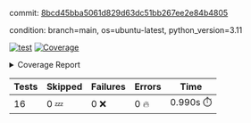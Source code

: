 commit: [8bcd45bba5061d829d63dc51bb267ee2e84b4805](https://github.com/rcmdnk/conf-finder/tree/8bcd45bba5061d829d63dc51bb267ee2e84b4805)

condition: branch=main, os=ubuntu-latest, python_version=3.11

[![test](https://github.com/rcmdnk/conf-finder/actions/workflows/test.yml/badge.svg)](https://github.com/rcmdnk/conf-finder/actions/runs/7676851512)
<a href="https://github.com/rcmdnk/conf-finder/blob/8bcd45bba5061d829d63dc51bb267ee2e84b4805/README.md"><img alt="Coverage" src="https://img.shields.io/badge/Coverage-93%25-brightgreen.svg" /></a><details><summary>Coverage Report </summary><table><tr><th>File</th><th>Stmts</th><th>Miss</th><th>Cover</th><th>Missing</th></tr><tbody><tr><td colspan="5"><b>src/conf_finder</b></td></tr><tr><td>&nbsp; &nbsp;<a href="https://github.com/rcmdnk/conf-finder/blob/8bcd45bba5061d829d63dc51bb267ee2e84b4805/src/conf_finder/conf_finder.py">conf_finder.py</a></td><td>102</td><td>8</td><td>92%</td><td><a href="https://github.com/rcmdnk/conf-finder/blob/8bcd45bba5061d829d63dc51bb267ee2e84b4805/src/conf_finder/conf_finder.py#L65-L67">65&ndash;67</a>, <a href="https://github.com/rcmdnk/conf-finder/blob/8bcd45bba5061d829d63dc51bb267ee2e84b4805/src/conf_finder/conf_finder.py#L76">76</a>, <a href="https://github.com/rcmdnk/conf-finder/blob/8bcd45bba5061d829d63dc51bb267ee2e84b4805/src/conf_finder/conf_finder.py#L81">81</a>, <a href="https://github.com/rcmdnk/conf-finder/blob/8bcd45bba5061d829d63dc51bb267ee2e84b4805/src/conf_finder/conf_finder.py#L141-L142">141&ndash;142</a>, <a href="https://github.com/rcmdnk/conf-finder/blob/8bcd45bba5061d829d63dc51bb267ee2e84b4805/src/conf_finder/conf_finder.py#L174">174</a></td></tr><tr><td><b>TOTAL</b></td><td><b>107</b></td><td><b>8</b></td><td><b>93%</b></td><td>&nbsp;</td></tr></tbody></table></details>

| Tests | Skipped | Failures | Errors | Time |
| ----- | ------- | -------- | -------- | ------------------ |
| 16 | 0 :zzz: | 0 :x: | 0 :fire: | 0.990s :stopwatch: |


